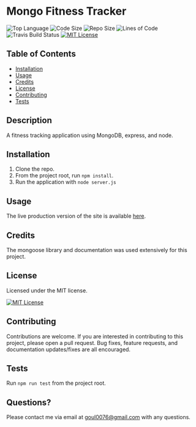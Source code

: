 # Mongo Fitness Tracker
![Top Language](https://img.shields.io/github/languages/top/nobleburgundy/mongo-fitness?color=blue)
![Code Size](https://img.shields.io/github/languages/code-size/nobleburgundy/mongo-fitness?color=blue)
![Repo Size](https://img.shields.io/github/repo-size/nobleburgundy/mongo-fitness?color=blue)
![Lines of Code](https://img.shields.io/tokei/lines/github/nobleburgundy/mongo-fitness?color=blue)
![Travis Build Status](https://travis-ci.com/nobleburgundy/mongo-fitness.svg?branch=main)
 [![MIT License](https://img.shields.io/apm/l/atomic-design-ui.svg?color=red)](https://github.com/nobleburgundy/mongo-fitness/blob/master/LICENSE)


## Table of Contents

- [Installation](#installation)
- [Usage](#usage)
- [Credits](#credits)
- [License](#license)
- [Contributing](#contributing)
- [Tests](#tests)

## Description 

A fitness tracking application using MongoDB, express, and node.

## Installation

1. Clone the repo.
2. From the project root, run `npm install`.
3. Run the application with `node server.js`


## Usage 

The live production version of the site is available [here](https://james-fitness-tracker.herokuapp.com/).


## Credits

The mongoose library and documentation was used extensively for this project.

## License

Licensed under the MIT license.

[![MIT License](https://img.shields.io/apm/l/atomic-design-ui.svg?color=red)](https://github.com/nobleburgundy/mongo-fitness/blob/master/LICENSE)

## Contributing

Contributions are welcome. If you are interested in contributing to this project, please open a pull request. Bug fixes, feature requests, and documentation updates/fixes are all encouraged.

## Tests

Run `npm run test` from the project root.


## Questions? 

Please contact me via email at goul0076@gmail.com with any questions.
